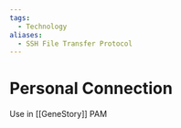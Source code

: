 ```yaml
---
tags:
  - Technology
aliases:
  - SSH File Transfer Protocol
---
```

# Personal Connection

Use in [[GeneStory]] PAM
